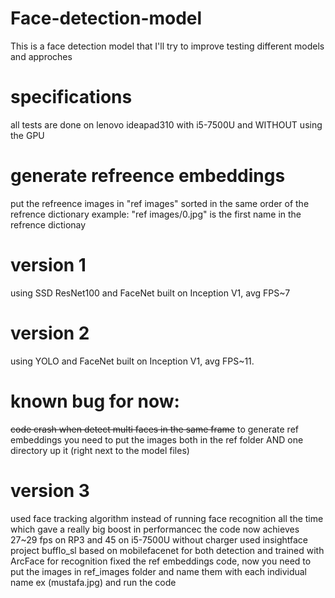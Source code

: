 # Face-detection-model
This is a face detection model that I'll try to improve testing different models and approches

# specifications
all tests are done on lenovo ideapad310 with i5-7500U and WITHOUT using the GPU

# generate refreence embeddings
put the refreence images in "ref images" sorted in the same order of the refrence dictionary
example: "ref images/0.jpg" is the first name in the refrence dictionay

# version 1
using SSD ResNet100 and FaceNet built on Inception V1, avg FPS~7

# version 2
using YOLO and FaceNet built on Inception V1, avg FPS~11.

# known bug for now: 
~~code crash when detect multi faces in the same frame~~
to generate ref embeddings you need to put the images both in the ref folder AND one directory up it (right next to the model files)

# version 3
used face tracking algorithm instead of running face recognition all the time which gave a really big boost in performancec the code now achieves 27~29 fps on RP3 and 45 on i5-7500U without charger
used insightface project bufflo_sl based on mobilefacenet for both detection and trained with ArcFace for recognition
fixed the ref embeddings code, now you need to put the images in ref_images folder and name them with each individual name ex (mustafa.jpg) and run the code